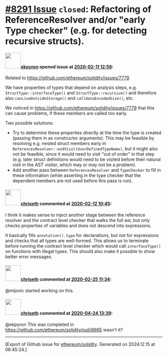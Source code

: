 # [\#8291 Issue](https://github.com/ethereum/solidity/issues/8291) `closed`: Refactoring of ReferenceResolver and/or "early Type checker" (e.g. for detecting recursive structs).

#### <img src="https://avatars.githubusercontent.com/u/1347491?v=4" width="50">[ekpyron](https://github.com/ekpyron) opened issue at [2020-02-11 12:59](https://github.com/ethereum/solidity/issues/8291):

Related to https://github.com/ethereum/solidity/issues/7779.

We have properties of types that depend on analysis steps, e.g. ``StructType::interfaceType()`` and ``StructType::recursive()`` and therefore also ``canLiveOutsideStorage()`` and ``calldataEncodedSize()``, etc.

We noticed in https://github.com/ethereum/solidity/issues/7779 that this can cause problems, if these members are called too early.

Two possible solutions:
 - Try to determine these properties directly at the time the type is created (passing them in as constructor arguments). This may be feasible by resolving e.g. nested struct members early in ``ReferencesResolver::endVisit(UserDefinedTypeName)``, but it might also not be feasible, since it would need to visit "out of order" in that step (e.g. later struct definitions would need to be visited before their natural visit in the AST visitor, which may or may not be a problem).
 - Add another pass between ``ReferencesResolver`` and ``TypeChecker`` to fill in these information (while asserting in the type checker that the dependent members are not used before this pass is run).

#### <img src="https://avatars.githubusercontent.com/u/9073706?v=4" width="50">[chriseth](https://github.com/chriseth) commented at [2020-02-12 10:45](https://github.com/ethereum/solidity/issues/8291#issuecomment-585145233):

I think it makes sense to inject another stage between the reference resolver and the contract level checker that walks the full ast, but only checks properties of variables and does not descend into expressions.

It basically fills `annotation().type` for declarations, but not for expressions and checks that all types are well-formed. This allows us to terminate before running the contract level checker which would call `interfaceType()` on functions with illegal types. This should also make it possible to show better error messages.

#### <img src="https://avatars.githubusercontent.com/u/9073706?v=4" width="50">[chriseth](https://github.com/chriseth) commented at [2020-02-25 11:34](https://github.com/ethereum/solidity/issues/8291#issuecomment-590823354):

@mijovic started working on this.

#### <img src="https://avatars.githubusercontent.com/u/9073706?v=4" width="50">[chriseth](https://github.com/chriseth) commented at [2020-04-24 13:39](https://github.com/ethereum/solidity/issues/8291#issuecomment-619016617):

@ekpyron This was completed in https://github.com/ethereum/solidity/pull/8665 wasn't it?


-------------------------------------------------------------------------------



[Export of Github issue for [ethereum/solidity](https://github.com/ethereum/solidity). Generated on 2024.12.15 at 06:45:24.]
